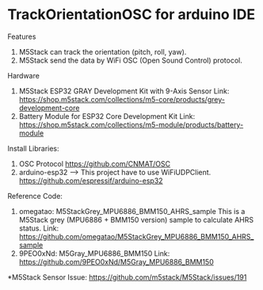 # TrackOrientationOSC for arduino IDE
Features
1. M5Stack can track the orientation (pitch, roll, yaw).
2. M5Stack send the data by WiFi OSC (Open Sound Control) protocol.

Hardware
1. M5Stack ESP32 GRAY Development Kit with 9-Axis Sensor
Link: https://shop.m5stack.com/collections/m5-core/products/grey-development-core
2. Battery Module for ESP32 Core Development Kit
Link: https://shop.m5stack.com/collections/m5-module/products/battery-module
  
Install Libraries:
1. OSC Protocol
https://github.com/CNMAT/OSC
2. arduino-esp32 --> This project have to use WiFiUDPClient.
https://github.com/espressif/arduino-esp32

Reference Code:
1. omegatao: M5StackGrey_MPU6886_BMM150_AHRS_sample
This is a M5Stack grey (MPU6886 + BMM150 version) sample to calculate AHRS status.
Link: https://github.com/omegatao/M5StackGrey_MPU6886_BMM150_AHRS_sample
2. 9PEO0xNd: M5Gray_MPU6886_BMM150
Link: https://github.com/9PEO0xNd/M5Gray_MPU6886_BMM150

*M5Stack Sensor Issue: https://github.com/m5stack/M5Stack/issues/191
